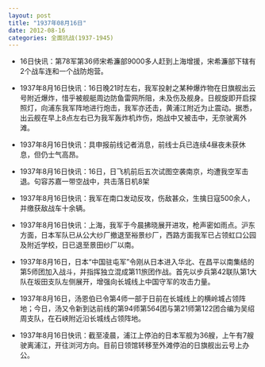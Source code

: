 ```yaml
---
layout: post
title: "1937年08月16日"
date: 2012-08-16
categories: 全面抗战(1937-1945)
---
```


<meta name="referrer" content="no-referrer" />

- 16日快讯：第78军第36师宋希濂部9000多人赶到上海增援，宋希濂部下辖有2个战车连和一个战防炮营。 

- 1937年8月16日快讯：16日晚21时左右，我军投射之某种爆炸物在日旗舰出云号附近爆炸，惜乎被舰艇周边防鱼雷网所阻，未及伤及舰身。日舰旋即开启探照灯，向浦东我军阵地进行炮击，我军亦还击，黄浦江附近为止震动。据悉，出云舰在早上8点左右已为我军轰炸机炸伤，炮战中又被击中，无奈驶离外滩。 

- 1937年8月16日快讯：具申报前线记者消息，前线士兵已连续4昼夜未获休息，但仍士气高昂。 

- 1937年8月16日快讯：16日，日飞机前后五次试图空袭南京，均遭我空军击退。句容苏嘉一带空战中，共击落日机8架 

- 1937年8月16日快讯：我军在南口发动反攻，伤敌甚众，生擒日寇500余人，并缴获敌战车十余辆。 

- 1937年8月16日快讯：上海，我军于今晨拂晓展开进攻，枪声密如雨点。沪东方面，日本军队已从公大纱厂撤退至裕景纱厂，西路方面我军已占领虹口公园及附近学校，日已退至景田纱厂以南。 

- 1937年8月16日，日本“中国驻屯军”令刚从日本进入华北、在昌平以南集结的第5师团加入战斗，并指挥独立混成第11旅团作战。首先以步兵第42联队第1大队在坂田支队左侧展开，增强向长城线上中国守军的攻击力量。 

- 1937年8月16日，汤恩伯已令第4师一部于日前在长城线上的横岭城占领阵地；今日，汤又令新到达前线的第94师第564团与第21师第122团合编为吴绍周支队，在石峡附近沿长城线占领阵地。 

- 1937年8月16日快讯：截至凌晨，浦江上停泊的日本军舰为36艘，上午有7艘驶离浦江，开往浏河方向。目前日领馆转移至外滩停泊的日旗舰出云号上办公。 

